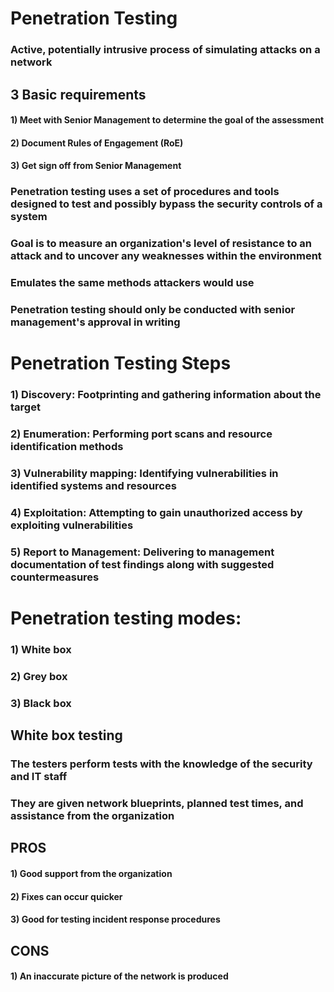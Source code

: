 # Penetration Testing

### Active, potentially intrusive process of simulating attacks on a network

## 3 Basic requirements

#### 1) Meet with Senior Management to determine the goal of the assessment

#### 2) Document Rules of Engagement (RoE)

#### 3) Get sign off from Senior Management

### Penetration testing uses a set of procedures and tools designed to test and possibly bypass the security controls of a system

### Goal is to measure an organization's level of resistance to an attack and to uncover any weaknesses within the environment

### Emulates the same methods attackers would use

### Penetration testing should only be conducted with senior management's approval in writing

# Penetration Testing Steps

### 1) Discovery: Footprinting and gathering information about the target

### 2) Enumeration: Performing port scans and resource identification methods

### 3) Vulnerability mapping: Identifying vulnerabilities in identified systems and resources

### 4) Exploitation: Attempting to gain unauthorized access by exploiting vulnerabilities

### 5) Report to Management: Delivering to management documentation of test findings along with suggested countermeasures

# Penetration testing modes:

### 1) White box

### 2) Grey box

### 3) Black box

## White box testing

### The testers perform tests with the knowledge of the security and IT staff

### They are given network blueprints, planned test times, and assistance from the organization

## PROS

#### 1) Good support from the organization 

#### 2) Fixes can occur quicker

#### 3) Good for testing incident response procedures

## CONS

#### 1) An inaccurate picture of the network is produced
